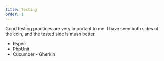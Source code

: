 ```yaml
---
title: Testing
order: 1
---
```



Good testing practices are very important to me.
I have seen both sides of the coin, and the tested side is mush better.

- Rspec
- PhpUnit
- Cucumber - Gherkin
